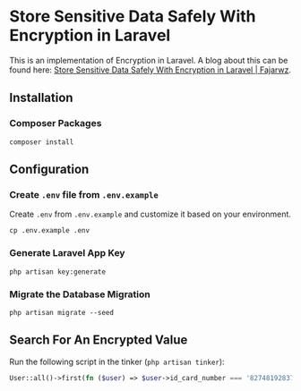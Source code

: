 # Store Sensitive Data Safely With Encryption in Laravel
This is an implementation of Encryption in Laravel. A blog about this can be found here: [Store Sensitive Data Safely With Encryption in Laravel | Fajarwz](https://fajarwz.com/blog/store-sensitive-data-safely-with-encryption-in-laravel/).

## Installation

### Composer Packages 
```
composer install
```

## Configuration

### Create `.env` file from `.env.example`
Create `.env` from `.env.example` and customize it based on your environment.
```
cp .env.example .env
```

### Generate Laravel App Key
```
php artisan key:generate
```

### Migrate the Database Migration
```
php artisan migrate --seed
```

## Search For An Encrypted Value
Run the following script in the tinker (`php artisan tinker`):
```php
User::all()->first(fn ($user) => $user->id_card_number === '8274819283712381')
```
